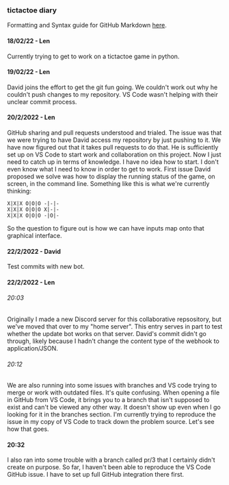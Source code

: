 ### tictactoe diary
Formatting and Syntax guide for GitHub Markdown [here](https://docs.github.com/en/get-started/writing-on-github/getting-started-with-writing-and-formatting-on-github/basic-writing-and-formatting-syntax).

#### 18/02/22 - Len
Currently trying to get to work on a tictactoe game in python.

#### 19/02/22 - Len
David joins the effort to get the git fun going.
We couldn't work out why he couldn't push changes to my repository. VS Code wasn't helping with their unclear commit process. 

#### 20/2/2022 - Len
GitHub sharing and pull requests understood and trialed. The issue was that we were trying to have David access my repository by just pushing to it. We have now figured out that it takes pull requests to do that. He is sufficiently set up on VS Code to start work and collaboration on this project. Now I just need to catch up in terms of knowledge. I have no idea how to start. I don't even know what I need to know in order to get to work. First issue David proposed we solve was how to display the running status of the game, on screen, in the command line. Something like this is what we're currently thinking:
``` 
X|X|X O|O|O -|-|-
X|X|X O|O|O X|-|-
X|X|X O|O|O -|O|-
``` 
So the question to figure out is how we can have inputs map onto that graphical interface. 

#### 22/2/2022 - David
Test commits with new bot. 

#### 22/2/2022 - Len
###### 20:03 
Originally I made a new Discord server for this collaborative repsository, but we've moved that over to my "home server". 
This entry serves in part to test whether the update bot works on that server. 
David's commit didn't go through, likely because I hadn't change the content type of the webhook to application/JSON. 

###### 20:12 
We are also running into some issues with branches and VS code trying to merge or work with outdated files. 
It's quite confusing. When opening a file in GitHub from VS Code, it brings you to a branch that isn't supposed to exist and can't be viewed any other way. 
It doesn't show up even when I go looking for it in the branches section. 
I'm currently trying to reproduce the issue in my copy of VS Code to track down the problem source. Let's see how that goes.

#### 20:32
I also ran into some trouble with a branch called pr/3 that I certainly didn't create on purpose. So far, I haven't been able to reproduce the VS Code GitHub issue. I have to set up full GitHub integration there first. 
